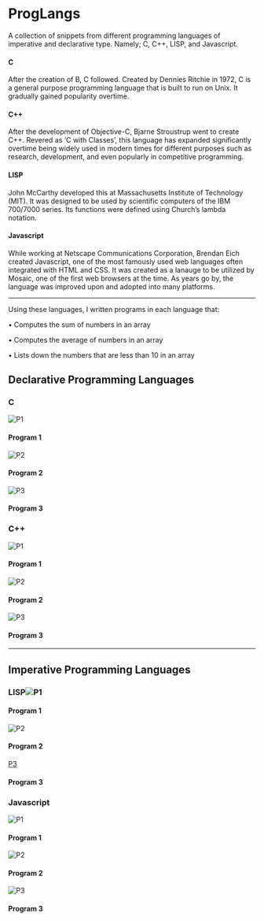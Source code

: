 # ProgLangs
A collection of snippets from different programming languages of imperative and declarative type. Namely; C, C++, LISP, and Javascript.

#### C

After the creation of B, C followed. Created by Dennies Ritchie in 1972, C is a general purpose programming language 
that is built to run on Unix. It gradually gained popularity overtime.

#### C++

After the development of Objective-C, Bjarne Stroustrup went to create
C++. Revered as ‘C with Classes’, this language has expanded significantly
overtime being widely used in modern times for different purposes such as
research, development, and even popularly in competitive programming.

#### LISP

John McCarthy developed this at Massachusetts Institute of Technology
(MIT). It was designed to be used by scientific computers of the IBM 700/7000
series. Its functions were defined using Church’s lambda notation.

#### Javascript

While working at Netscape Communications Corporation, Brendan Eich created Javascript, one of the most famously 
used web languages often integrated with HTML and CSS. It was created as a lanauge to be utilized by Mosaic, one of 
the first web browsers at the time. As years go by, the language was improved upon and adopted into many platforms.

______________________________________________________________________________________________

Using these languages, I written programs in each language that:

• Computes the sum of numbers in an array

• Computes the average of numbers in an array

• Lists down the numbers that are less than 10 in an array


## Declarative Programming Languages


### C
![P1](https://user-images.githubusercontent.com/70185597/154506274-dd5d3180-80d6-4893-83e0-f713c79a3c23.png)
#### Program 1

![P2](https://user-images.githubusercontent.com/70185597/154507401-07850f15-47c9-4df8-b992-6b7b5bd11ff3.png)
#### Program 2

![P3](https://user-images.githubusercontent.com/70185597/154507443-c3bc48dd-aea8-423e-b1d3-717481c49d4b.png)
#### Program 3


### C++
![P1](https://user-images.githubusercontent.com/70185597/154507501-8696f7c8-c074-4b72-9043-4dfab1a9fac0.png)
#### Program 1

![P2](https://user-images.githubusercontent.com/70185597/154507528-f935fc9e-4246-4e35-aae8-e196e1c5f612.png)
#### Program 2

![P3](https://user-images.githubusercontent.com/70185597/154507566-4778f821-6019-46bf-b8dc-962ad3c74377.png)
#### Program 3

______________________________________________________________________________________________

## Imperative Programming Languages


### LISP![P1](https://user-images.githubusercontent.com/70185597/154507723-76d2d4e8-5ae6-4ffe-94c1-d00bf179cf40.png)
#### Program 1

![P2](https://user-images.githubusercontent.com/70185597/154507754-c2ddd42a-80e7-4281-9fb9-89d0f70230e7.png)
#### Program 2

[P3](https://user-images.githubusercontent.com/70185597/154507790-aeec7aa6-7e0c-4fbd-8aea-cfeb45cf84b1.png)
#### Program 3


### Javascript

![P1](https://user-images.githubusercontent.com/70185597/154507907-89737dff-5de1-41a6-b32d-bd2ea29cb5c7.png)
#### Program 1

![P2](https://user-images.githubusercontent.com/70185597/154507966-fe71da23-bdcf-43b4-9874-6685171436bb.png)
#### Program 2

![P3](https://user-images.githubusercontent.com/70185597/154508000-8ea134c5-b864-4d8b-a4f4-b7e640f37ada.png)
#### Program 3
